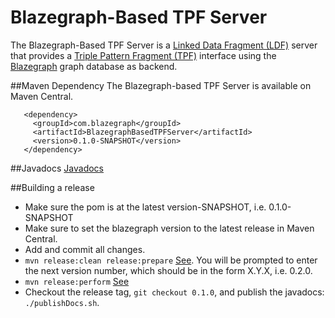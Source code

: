 # Blazegraph-Based TPF Server
The Blazegraph-Based TPF Server is a [Linked Data Fragment (LDF)](http://linkeddatafragments.org/) server that provides a [Triple Pattern Fragment (TPF)](http://linkeddatafragments.org/in-depth/#tpf) interface using the [Blazegraph](https://www.blazegraph.com/) graph database as backend.


##Maven Dependency
The Blazegraph-based TPF Server is available on Maven Central.

```
   <dependency>
     <groupId>com.blazegraph</groupId>
     <artifactId>BlazegraphBasedTPFServer</artifactId>
     <version>0.1.0-SNAPSHOT</version>
   </dependency>
```

##Javadocs
[Javadocs](https://blazegraph.github.io/BlazegraphBasedTPFServer/apidocs/)

##Building a release

 * Make sure the pom is at the latest version-SNAPSHOT, i.e. 0.1.0-SNAPSHOT
 * Make sure to set the blazegraph version to the latest release in Maven Central.
 * Add and commit all changes.   
 * `mvn release:clean release:prepare` [See](http://central.sonatype.org/pages/apache-maven.html#performing-a-release-deployment-with-the-maven-release-plugin).  You will be prompted to enter the next version number, which should be in the form X.Y.X, i.e. 0.2.0.
 * `mvn release:perform` [See](http://central.sonatype.org/pages/apache-maven.html#performing-a-release-deployment-with-the-maven-release-plugin)
 * Checkout the release tag, `git checkout 0.1.0`, and publish the javadocs:  `./publishDocs.sh`.

